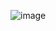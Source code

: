 ![image](https://user-images.githubusercontent.com/43849911/81802051-018b5280-9533-11ea-9af4-99d546e78fc8.png)
